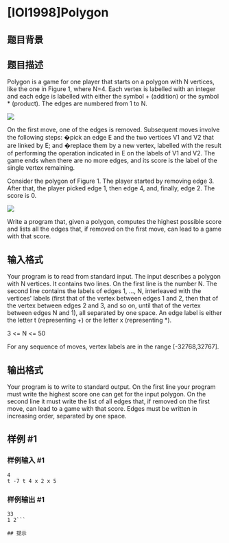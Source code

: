 # [IOI1998]Polygon

## 题目背景



## 题目描述

Polygon is a game for one player that starts on a polygon with N vertices, like the one in Figure 1, where N=4. Each vertex is labelled with an integer and each edge is labelled with either the symbol + (addition) or the symbol * (product). The edges are numbered from 1 to N.

![](https://cdn.luogu.com.cn/upload/pic/16086.png)

On the first move, one of the edges is removed. Subsequent moves involve the following steps: 
�pick an edge E and the two vertices V1 and V2 that are linked by E; and 
�replace them by a new vertex, labelled with the result of performing the operation indicated in E on the labels of V1 and V2. 
The game ends when there are no more edges, and its score is the label of the single vertex remaining. 

Consider the polygon of Figure 1. The player started by removing edge 3. After that, the player picked edge 1, then edge 4, and, finally, edge 2. The score is 0. 

![](https://cdn.luogu.com.cn/upload/pic/16088.png)

Write a program that, given a polygon, computes the highest possible score and lists all the edges that, if removed on the first move, can lead to a game with that score. 


## 输入格式

Your program is to read from standard input. The input describes a polygon with N vertices. It contains two lines. On the first line is the number N. The second line contains the labels of edges 1, ..., N, interleaved with the vertices' labels (first that of the vertex between edges 1 and 2, then that of the vertex between edges 2 and 3, and so on, until that of the vertex between edges N and 1), all separated by one space. An edge label is either the letter t (representing +) or the letter x (representing *). 

3 <= N <= 50 


For any sequence of moves, vertex labels are in the range [-32768,32767]. 


## 输出格式

Your program is to write to standard output. On the first line your program must write the highest score one can get for the input polygon. On the second line it must write the list of all edges that, if removed on the first move, can lead to a game with that score. Edges must be written in increasing order, separated by one space.


## 样例 #1

### 样例输入 #1
```
4
t -7 t 4 x 2 x 5
```

### 样例输出 #1

```
33
1 2```

## 提示


